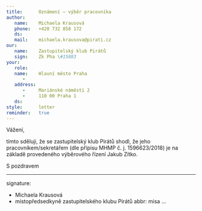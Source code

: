 ```yaml
---
title:      Oznámení – výběr pracovníka
author:
   name:    Michaela Krausová
   phone:   +420 732 858 172
   ds:      
   mail:    michaela.krausova@pirati.cz
our:
   name:    Zastupitelský klub Pirátů
   sign:    Zk Pha \#15883
your:
   role:    
   name:    Hlavní město Praha
      -     
   address:
      -     Mariánské náměstí 2
      -     110 00 Praha 1
   ds:      
style:      letter
reminder:   true
---
```


Vážení,

tímto sděluji, že se zastupitelský klub Pirátů shodl, že jeho pracovníkem/sekretářem (dle přípisu MHMP č. j. 1596623/2018) je na základě provedeného výběrového řízení Jakub Zítko.

S pozdravem

---
signature: 
  - Michaela Krausová
  - místopředsedkyně zastupitelského klubu Pirátů
abbr:       misa
...
